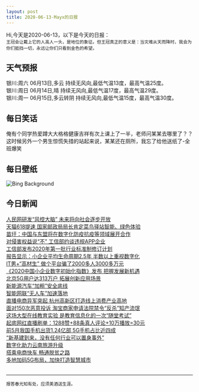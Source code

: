 ```yaml
---
layout: post
title: 2020-06-13-Mayx的日报
---
```


Hi,今天是2020-06-13，以下是今天的日报：<br><small>
王冠会让戴上它的人高人一头，是地位的象征。但王冠真正的意义是：当灾难从天而降时，我会为你们抵挡一切，永远让你们只看到金色的希望。</small><!--more-->
## 天气预报
银川:周六 06月13日,多云 持续无风向,最低气温13度，最高气温25度。<br>银川:周日 06月14日,晴 持续无风向,最低气温17度，最高气温29度。<br>银川:周一 06月15日,多云转阴 持续无风向,最低气温15度，最高气温30度。
## 每日笑话
俺有个同学热爱蹲大大格格健康吉祥有次上课上了一半，老师问某某去哪里了？？这时候另外一个男生惊慌失措的站起来说，某某还在厕所，我忘了给他送纸了-全班爆笑
## 每日壁纸
![Bing Background](https://cn.bing.com/th?id=OHR.SantaElena_EN-US1850505356_1920x1080.jpg&rf=LaDigue_1920x1080.jpg&pid=hp "Santa Elena Canyon under the Milky Way in Big Bend National Park, Texas (© Stanley Ford/Shutterstock)")
## 今日新闻

[人民网研发“风控大脑” 未来将向社会逐步开放](http://it.people.com.cn/n1/2020/0612/c1009-31745309.html)   
[天猫618提速 国家邮政局局长肯定菜鸟驿站智能、绿色体验](http://it.people.com.cn/n1/2020/0612/c1009-31745262.html)   
[苗圩：中国与东盟将在数字化防疫抗疫等领域展开合作](http://it.people.com.cn/n1/2020/0612/c1009-31745259.html)   
[对侵害权益说“不” 工信部约谈违规APP企业](http://it.people.com.cn/n1/2020/0612/c1009-31745209.html)   
[工信部发布2020年第一批行业标准制修订计划](http://it.people.com.cn/n1/2020/0612/c1009-31745043.html)   
[报告显示：小企业平均生命周期2.5年 半数以上重视数字化](http://it.people.com.cn/n1/2020/0612/c1009-31744865.html)   
[IT男+“高材生” 做个平台骗了2000多人3000多万元](http://it.people.com.cn/n1/2020/0612/c1009-31744555.html)   
[《2020中国小企业数字初始化指数》发布 把握发展新机遇](http://it.people.com.cn/n1/2020/0612/c1009-31744600.html)   
[北京5G用户达313万户 拓展创新应用场景](http://it.people.com.cn/n1/2020/0612/c1009-31744567.html)   
[新能源汽车“加粗”安全底线](http://it.people.com.cn/n1/2020/0612/c1009-31744649.html)   
[智能网联“无人车”加速落地](http://it.people.com.cn/n1/2020/0612/c1009-31744648.html)   
[直播电商异军突起 杭州高新区打造线上消费产业高地](http://it.people.com.cn/n1/2020/0612/c1009-31744522.html)   
[面对150次恶意投诉 淘宝商家申请法院禁令“反杀”知产流氓](http://it.people.com.cn/n1/2020/0611/c1009-31743526.html)   
[这场大型在线教育实验 是教育信息化的一次“随堂考试”](http://it.people.com.cn/n1/2020/0612/c1009-31744396.html)   
[起底网红直播刷单：1288赞+88条真人评论+10万播放=30元](http://it.people.com.cn/n1/2020/0611/c1009-31742828.html)   
[前5月我国手机出货1.24亿部 5G手机占比近四成](http://it.people.com.cn/n1/2020/0612/c1009-31744475.html)   
[“新基建到来，没有任何行业可以置身事外”](http://it.people.com.cn/n1/2020/0611/c1009-31742836.html)   
[数字化助力云南旅游升级](http://it.people.com.cn/n1/2020/0612/c1009-31744495.html)   
[搭乘电商快车 畅通脱贫之路](http://it.people.com.cn/n1/2020/0611/c1009-31742980.html)   
[多地加码5G布局，加快打造智慧城市](http://it.people.com.cn/n1/2020/0612/c1009-31744501.html)   
<br />

***

<small>报答春光知有处，应须美酒送生涯。</small>
